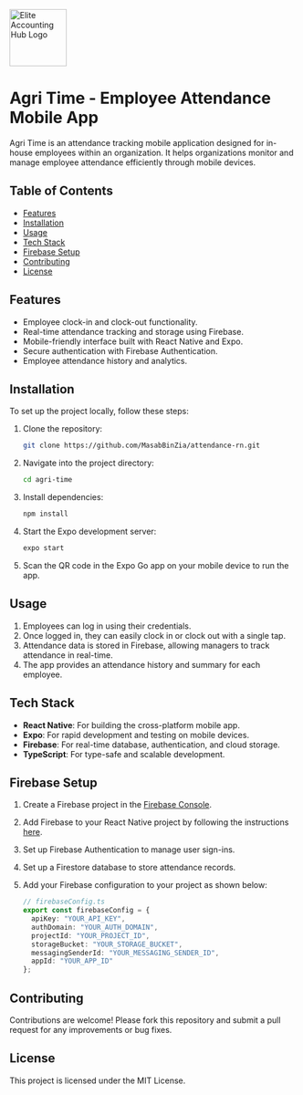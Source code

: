 <p>
  <img src="https://github.com/user-attachments/assets/a9eb5bc5-f5ba-4732-a3f2-5f5eaf6a6e1e" alt="Elite Accounting Hub Logo" width="100" height="100">
</p>

# Agri Time - Employee Attendance Mobile App

Agri Time is an attendance tracking mobile application designed for in-house employees within an organization. It helps organizations monitor and manage employee attendance efficiently through mobile devices.

## Table of Contents

- [Features](#features)
- [Installation](#installation)
- [Usage](#usage)
- [Tech Stack](#tech-stack)
- [Firebase Setup](#firebase-setup)
- [Contributing](#contributing)
- [License](#license)

## Features

- Employee clock-in and clock-out functionality.
- Real-time attendance tracking and storage using Firebase.
- Mobile-friendly interface built with React Native and Expo.
- Secure authentication with Firebase Authentication.
- Employee attendance history and analytics.

## Installation

To set up the project locally, follow these steps:

1. Clone the repository:

   ```bash
   git clone https://github.com/MasabBinZia/attendance-rn.git
   ```

2. Navigate into the project directory:

   ```bash
   cd agri-time
   ```

3. Install dependencies:

   ```bash
   npm install
   ```

4. Start the Expo development server:

   ```bash
   expo start
   ```

5. Scan the QR code in the Expo Go app on your mobile device to run the app.

## Usage

1. Employees can log in using their credentials.
2. Once logged in, they can easily clock in or clock out with a single tap.
3. Attendance data is stored in Firebase, allowing managers to track attendance in real-time.
4. The app provides an attendance history and summary for each employee.

## Tech Stack

- **React Native**: For building the cross-platform mobile app.
- **Expo**: For rapid development and testing on mobile devices.
- **Firebase**: For real-time database, authentication, and cloud storage.
- **TypeScript**: For type-safe and scalable development.

## Firebase Setup

1. Create a Firebase project in the [Firebase Console](https://console.firebase.google.com/).
2. Add Firebase to your React Native project by following the instructions [here](https://firebase.google.com/docs/web/setup).
3. Set up Firebase Authentication to manage user sign-ins.
4. Set up a Firestore database to store attendance records.
5. Add your Firebase configuration to your project as shown below:

   ```typescript
   // firebaseConfig.ts
   export const firebaseConfig = {
     apiKey: "YOUR_API_KEY",
     authDomain: "YOUR_AUTH_DOMAIN",
     projectId: "YOUR_PROJECT_ID",
     storageBucket: "YOUR_STORAGE_BUCKET",
     messagingSenderId: "YOUR_MESSAGING_SENDER_ID",
     appId: "YOUR_APP_ID"
   };
   ```

## Contributing

Contributions are welcome! Please fork this repository and submit a pull request for any improvements or bug fixes.

## License

This project is licensed under the MIT License.

